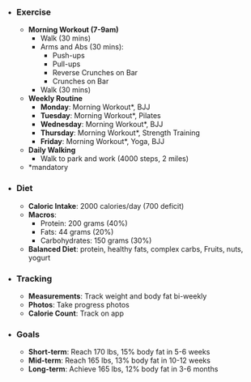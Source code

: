 - ### Exercise
    - **Morning Workout (7-9am)**
        - Walk (30 mins)
        - Arms and Abs (30 mins):
            - Push-ups
            - Pull-ups
            - Reverse Crunches on Bar
            - Crunches on Bar
        - Walk (30 mins)
    - **Weekly Routine**
        - **Monday**: Morning Workout*, BJJ
        - **Tuesday**: Morning Workout*, Pilates
        - **Wednesday**: Morning Workout*, BJJ
        - **Thursday**: Morning Workout*, Strength Training
        - **Friday**: Morning Workout*, Yoga, BJJ
    - **Daily Walking**
        - Walk to park and work (4000 steps, 2 miles)
    - *mandatory
- ### Diet
    - **Caloric Intake**: 2000 calories/day (700 deficit)
    - **Macros**:
        - Protein: 200 grams (40%)
        - Fats: 44 grams (20%)
        - Carbohydrates: 150 grams (30%)
    - **Balanced Diet**: protein, healthy fats, complex carbs, Fruits, nuts, yogurt
- ### Tracking
    - **Measurements**: Track weight and body fat bi-weekly
    - **Photos**: Take progress photos
    - **Calorie Count**: Track on app
- ### Goals
    - **Short-term**: Reach 170 lbs, 15% body fat in 5-6 weeks
    - **Mid-term**: Reach 165 lbs, 13% body fat in 10-12 weeks
    - **Long-term**: Achieve 165 lbs, 12% body fat in 3-6 months
